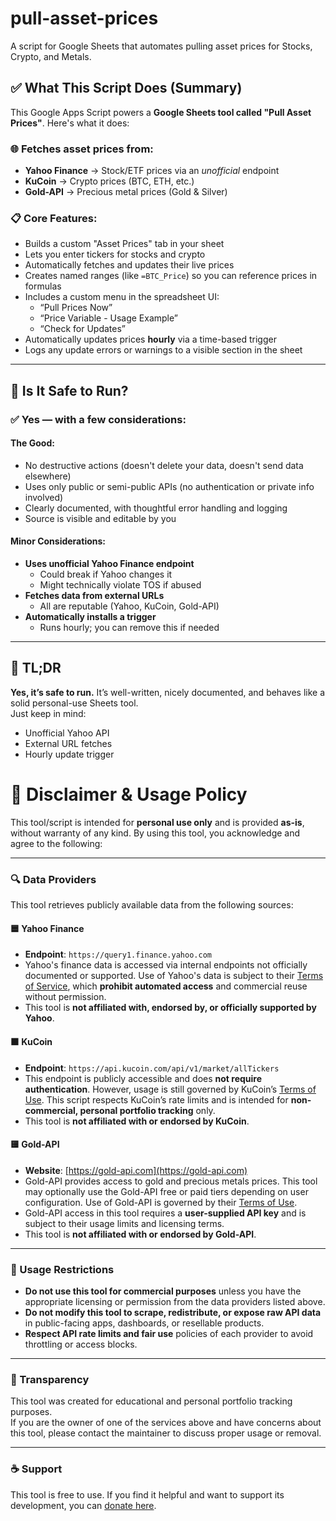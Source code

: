 # pull-asset-prices

A script for Google Sheets that automates pulling asset prices for Stocks, Crypto, and Metals.

## ✅ What This Script Does (Summary)

This Google Apps Script powers a **Google Sheets tool called "Pull Asset Prices"**. Here's what it does:

### 🌐 Fetches asset prices from:
- **Yahoo Finance** → Stock/ETF prices via an *unofficial* endpoint  
- **KuCoin** → Crypto prices (BTC, ETH, etc.)  
- **Gold-API** → Precious metal prices (Gold & Silver)  

### 📋 Core Features:
- Builds a custom "Asset Prices" tab in your sheet  
- Lets you enter tickers for stocks and crypto  
- Automatically fetches and updates their live prices  
- Creates named ranges (like `=BTC_Price`) so you can reference prices in formulas  
- Includes a custom menu in the spreadsheet UI:
  - “Pull Prices Now”
  - “Price Variable - Usage Example”
  - “Check for Updates”
- Automatically updates prices **hourly** via a time-based trigger  
- Logs any update errors or warnings to a visible section in the sheet  

---

## 🔐 Is It Safe to Run?

### ✅ Yes — with a few considerations:

#### The Good:
- No destructive actions (doesn't delete your data, doesn't send data elsewhere)  
- Uses only public or semi-public APIs (no authentication or private info involved)  
- Clearly documented, with thoughtful error handling and logging  
- Source is visible and editable by you  

#### Minor Considerations:
- **Uses unofficial Yahoo Finance endpoint**  
  - Could break if Yahoo changes it  
  - Might technically violate TOS if abused  
- **Fetches data from external URLs**  
  - All are reputable (Yahoo, KuCoin, Gold-API)  
- **Automatically installs a trigger**  
  - Runs hourly; you can remove this if needed  

---

## 💬 TL;DR

**Yes, it’s safe to run.** It’s well-written, nicely documented, and behaves like a solid personal-use Sheets tool.  
Just keep in mind:
- Unofficial Yahoo API
- External URL fetches
- Hourly update trigger



# 📄 Disclaimer & Usage Policy

This tool/script is intended for **personal use only** and is provided **as-is**, without warranty of any kind. By using this tool, you acknowledge and agree to the following:

---

### 🔍 Data Providers

This tool retrieves publicly available data from the following sources:

#### 🟦 Yahoo Finance
- **Endpoint**: `https://query1.finance.yahoo.com`
- Yahoo's finance data is accessed via internal endpoints not officially documented or supported. Use of Yahoo's data is subject to their [Terms of Service](https://legal.yahoo.com/us/en/yahoo/terms/otos/index.html), which **prohibit automated access** and commercial reuse without permission.
- This tool is **not affiliated with, endorsed by, or officially supported by Yahoo**.

#### 🟧 KuCoin
- **Endpoint**: `https://api.kucoin.com/api/v1/market/allTickers`
- This endpoint is publicly accessible and does **not require authentication**. However, usage is still governed by KuCoin’s [Terms of Use](https://www.kucoin.com/legal/terms-of-use). This script respects KuCoin’s rate limits and is intended for **non-commercial, personal portfolio tracking** only.
- This tool is **not affiliated with or endorsed by KuCoin**.

#### 🟨 Gold-API
- **Website**: [https://gold-api.com](https://gold-api.com)
- Gold-API provides access to gold and precious metals prices. This tool may optionally use the Gold-API free or paid tiers depending on user configuration. Use of Gold-API is governed by their [Terms of Use](https://gold-api.com/terms).
- Gold-API access in this tool requires a **user-supplied API key** and is subject to their usage limits and licensing terms.
- This tool is **not affiliated with or endorsed by Gold-API**.

---

### 📌 Usage Restrictions

- **Do not use this tool for commercial purposes** unless you have the appropriate licensing or permission from the data providers listed above.
- **Do not modify this tool to scrape, redistribute, or expose raw API data** in public-facing apps, dashboards, or resellable products.
- **Respect API rate limits and fair use** policies of each provider to avoid throttling or access blocks.

---

### 💬 Transparency

This tool was created for educational and personal portfolio tracking purposes.  
If you are the owner of one of the services above and have concerns about this tool, please contact the maintainer to discuss proper usage or removal.

---

### ☕ Support

This tool is free to use. If you find it helpful and want to support its development, you can [donate here](#your-ko-fi-or-donation-link).
